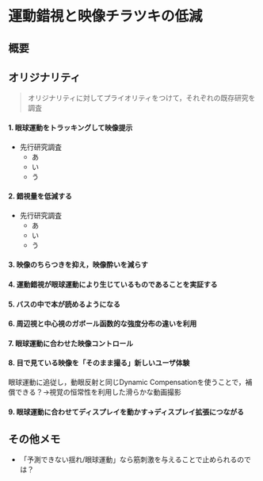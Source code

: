 # 運動錯視と映像チラツキの低減 

## 概要

## オリジナリティ
>オリジナリティに対してプライオリティをつけて，それぞれの既存研究を調査

#### 1. 眼球運動をトラッキングして映像提示
- 先行研究調査
  - あ
  - い
  - う

#### 2. 錯視量を低減する
- 先行研究調査
  - あ
  - い
  - う

#### 3. 映像のちらつきを抑え，映像酔いを減らす

#### 4. 運動錯視が眼球運動により生じているものであることを実証する

#### 5. バスの中で本が読めるようになる

#### 6. 周辺視と中心視のガボール函数的な強度分布の違いを利用

#### 7. 眼球運動に合わせた映像コントロール

#### 8. 目で見ている映像を「そのまま撮る」新しいユーザ体験
眼球運動に追従し，動眼反射と同じDynamic Compensationを使うことで，補償できる？->視覚の恒常性を利用した滑らかな動画撮影

#### 9. 眼球運動に合わせてディスプレイを動かす->ディスプレイ拡張につながる

## その他メモ
- 「予測できない揺れ/眼球運動」なら筋刺激を与えることで止められるのでは？